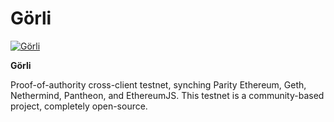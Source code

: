 # Görli

[![Go&#x308;rli](https://ethereum.consensys.net/hs-fs/hubfs/Go%CC%88rli.png?width=200&name=Go%CC%88rli.png)](http://bit.ly/gorli-devportal)

**Görli** 

Proof-of-authority cross-client testnet, synching Parity Ethereum, Geth, Nethermind, Pantheon, and EthereumJS. This testnet is a community-based project, completely open-source.



